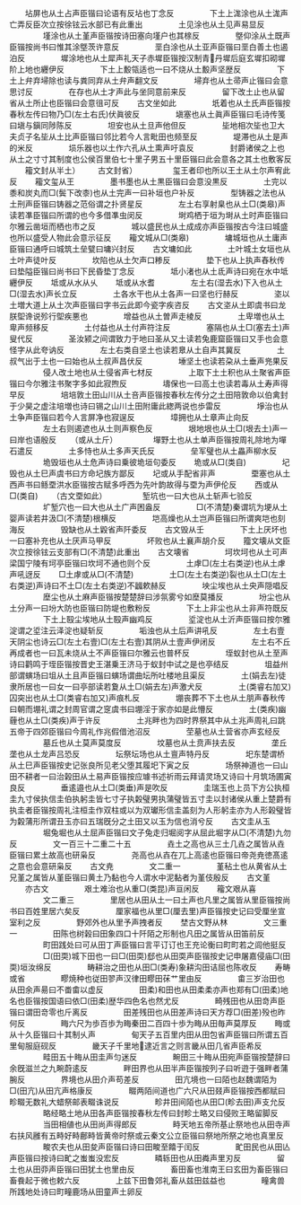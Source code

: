 <!-- { "loadSidebar": true } -->
　　坫屏也从土占声臣锴曰论语有反坫也丁念反
　　
　　下土上浝涂也从土浝声亡弄反臣次立按徐铉云水部已有此重出
　　
　　土见涂也从土见声易显反
　　
　　墐涂也从土堇声臣锴按诗田塞向墐户也其榇反
　　
　　墍仰涂从土既声臣锴按尚书曰惟其涂墍茨许意反
　　
　　垩白涂也从土亚声臣锴曰垩白善土也遏泊反
　　
　　墀涂地也从土犀声礼天子赤墀臣锴按汉制青丹墀后庭玄墀扣砌墀阶上地也纒伊反
　　
　　下土上毄瓴适也一曰不烧从土毄声坚歴反
　　
　　下土上弁弃埽除也读与粪同弃从土弁声翻文反
　　
　　埽弃也从土帚声止锴曰会意思讨反
　　
　　在存也从土才声此与坐同意前来反
　　
　　留下改土止也从留省从土所止也臣锴曰会意徂可反
　　古文坐如此
　　
　　坁着也从土氏声臣锴按春秋左传曰物乃□(左土右氏)伏眞彼反
　　
　　塡塞也从土眞声臣锴曰毛诗传笺曰塡与鎭同陟陈反
　　
　　坦安也从土旦声他但反
　　
　　坒地相次坒也卫大夫贞子名坒从土比声臣锴曰邻比若今人言毗田也频至反
　　
　　堤滞也从土是声的米反
　　
　　埙乐器也以土作六孔从土熏声吁袁反
　　
　　封爵诸侯之上也从土之寸寸其制度也公侯百里伯七十里子男五十里臣锴曰此会意各之其土也敷客反
　　籕文封从半土）
　　古文封省）
　　
　　玺王者印也所以王土从土尔声宥此反
　　籕文玺从王
　　
　　墨书墨也从土黒臣锴曰会意没黒反
　　
　　土完以黍和炭丸而□(鬓下改桼)也从土完声一曰补垣也户补反
　　
　　型铸器之法也从土刑声臣锴曰铸器之范俗谓之扑贤星反
　　
　　左土右享射臬也从土□(类皋)声读若凖臣锴曰所谓的也今多借凖虫闵反
　　
　　埘鸡栖于垣为埘从土时声臣锴曰尔雅云凿垣而栖也市之反
　　
　　城以盛民也从土成成亦声臣锴按古今注曰城盛也所以盛受人物此会意示征反
　　籕文城从□(类皋)
　　
　　墉城垣也从土庸声臣锴曰通呼曰城筑土垒甓曰墉兴封反
　　古文墉如此
　　
　　土叶城土女垣也从土叶声徒叶反
　　
　　坎陷也从土欠声口糁反
　　
　　垫下也从上执声舂秋传曰垫隘臣锴曰尚书曰下民昏垫丁念反
　　
　　坻小渚也从土氐声诗曰宛在水中坻纒伊反
　　坻或从水从乆
　　坻或从水耆
　　
　　左土右(湿去水)下入也从土□(湿去水)声长立反
　　
　　土各水干也从土各声一曰坚也行赫反
　　
　　垐以土増大道上从土次声臣锴曰字书云此即今瓷字疾咨反
　　古文垐从土即虞书曰龙朕堲谗说殄行堲疾悪也
　　
　　增益也从土曽声走棱反
　　
　　土卑増也从土卑声频移反
　　
　　土付益也从土付声符注反
　　
　　塞隔也从土□(塞去土)声叟代反
　　
　　圣汝颍之间谓致力于地曰圣从又土读若兔鹿窟臣锴曰又手也会意怪字从此夸讷反
　　
　　左土右类自坚土也读若臮从土自声其冀反
　　
　　土叔气出于土也一曰始也从土叔声昌伏反
　　
　　埵坚土也读若朶从土垂声兠果反
　　
　　侵人改土地也从土侵省声七材反
　　
　　上取下土土积也从土聚省声臣锴曰今尔雅注书聚字多如此寂煦反
　　
　　壔保也一曰高土也读若毒从土寿声得早反
　　
　　培培敦土田山川从土咅声臣锴按春秋左传分之土田陪敦命以伯禽封于少昊之虚注培増也诗曰锡之山川土田附庸此緫两说也歩雷反
　　
　　埩治也从土争声臣锴曰若今人言屏净也寂逞反
　　
　　墇拥也从土章声止向反
　　
　　左土右则遏遮也从土则声察色反
　　
　　垠地垠也从土□(垠去土)声一曰岸也语殷反
　　（或从土斤）
　　
　　墠野土也从土单声臣锴按周礼除地为墠石遣反
　　
　　土多恃也从土多声天氏反
　　
　　垒军璧也从土畾声柳水反
　　
　　垝毁垣也从土危声诗曰乗彼垝垣句委反
　　垝或从□(类自)
　　
　　圮毁也从土巳声虞书曰方命圮族方鄙反
　　圮或从手配省非声
　　
　　垔塞也从土西声书曰鲧垔洪水臣锴按古赋多呼西为先叶韵故得与垔为声伊伦反
　　西或从□(类自)
　　（古文垔如此）
　　
　　堑坑也一曰大也从土斩声七验反
　　
　　圹堑穴也一曰大也从土广声困盎反
　　
　　□(不清楚)秦谓坑为埂从土婴声读若井汲□(不清楚)根横反
　　
　　垲高燥也从土岂声臣锴曰所谓爽垲也刻海反
　　
　　毁缺也从土毇省声阡委反
　　古文毁从壬
　　
　　下土上厌坏也一曰塞补充也从土厌声马甲反
　　
　　坏败也从土襄声胡介反
　　籀文壊从文臣次立按徐铉云支部有□(不清楚)此重出
　　古文壊省
　　
　　坷坎坷也从土可声梁国宁陵有坷亭臣锴曰坎坷不通也则个反
　　
　　土虖□(左土右类逆)也从土虖声吼迓反
　　□土虖或从□(不清楚)
　　
　　土□(左土右类逆)裂也从土□(左土右类逆)声诗曰不土□(左土右类逆)不疈欶赫反
　　
　　坱尘埃也从土央声隠唱反
　　
　　塺尘也从土麻声臣锴按楚楚辞曰涉氛雾兮如塺莫播反
　　
　　坋尘也从土分声一曰坋大防也臣锴曰防堤也敷粉反
　　
　　下土上非尘也从土非声符既反
　　
　　下土上殹尘埃地从土殹声幽鸡反
　　
　　垽淀也从土沂声臣锴曰按尔雅淀谓之垽注云泽淀也疑斩反
　　
　　垢浊也从土后声讲吼反
　　
　　左土右壹天阴尘也诗云□(左土右壹)□(左土右壹)其阴从土壹声伊闭反
　　
　　左土右不丘再成者也一曰瓦未烧从土不声臣锴曰尔雅云也普杯反
　　
　　垤蚁封也从土至声诗曰鹳鸣于垤臣锴按晋史王湛乗王济马于蚁封中试之是也亭结反
　　
　　坥益州部谓螾场曰坥从土且声臣锴曰螾场谓曲坛所吐楼地且渠反
　　
　　土(娟去左)徒隶所居也一曰女一曰亭部读若夐从土□(娟去左)声激犬反
　　
　　土(类睿右加又)囚突出也从土□(类睿右加又)声痕札反
　　
　　堋丧葬不下土也从土朋声春秋传曰朝而堋礼谓之封周官谓之窆虞书曰堋淫于家亦如是此懵反
　　
　　土(类疾)幽薶也从土□(类疾)声于许反
　　
　　土兆畔也为四时界祭其中从土兆声周礼曰跳五帝于四郊臣锴曰今周礼作兆假借池沼反
　　
　　茔墓也从土营省亦声玄经反
　　
　　墓丘也从土莫声莫度反
　　
　　坟墓也从土贲声扶去反
　　
　　垄丘垄也从土龙声吕恐反
　　
　　坛祭坛场也从土亶声特丹反
　　
　　圯东楚谓桥从土巳声臣锴按史记张良所见老父堕其履圯下寅之反
　　
　　场祭神道也一曰山田不耕者一曰治榖田从土易声臣锴按应璩书述祈雨云拜请灵场又诗曰十月筑场圃寅良反
　　
　　垂逺邉也从土□(类垂)声是吹反
　　
　　圭瑞玉也上员下方公执桓圭九寸侯执信圭伯执躬圭皆七寸子执糓璧男执蒲璧皆五寸圭以封诸侯从重上楚爵有执圭者臣锴按周礼注桓圭作双柱或以为双瓛形信圭盖刻为人形躬圭亦为人形榖璧皆为糓蒲形所谓丑玉亦曰五瑞旣分之土田又以玉为信也消兮反
　　古文圭从玉
　　
　　堀兔堀也从土屈声臣锴曰文子兔走归堀阅字从屈此堀字从□(不清楚)九勿反
　　
　　文一百三十二重二十五
　　
　　垚土之高也从三土几垚之属皆从垚臣锴曰累土故高也研枭反
　　
　　尧高也从壵在兀上高逺也臣锴曰帝尧尭徳髙逺之意也会意研枭反
　　古文尭
　　
　　文二重一
　　
　　堇秥土也从黄省从土兄堇之属皆从堇臣锴曰黄土乃黏也今人谓水中泥黏者为堇伎殷反
　　古文堇
　　亦古文
　　
　　艰土难治也从重□(类昆)声亘闲反
　　籕文艰从喜
　　
　　文二重三
　　
　　里居也从田从土一曰土声也凡里之属皆从里臣锴按尚书曰百姓里居六矣反
　　
　　厘家福也从里□(厘去里)声臣锴按史记曰受厘坐宣室利之反
　　
　　野郊外也从里予声拽者反
　　埜古文野从林
　　
　　文三重一
　　
　　田陈也树榖曰田象四口十阡陌之形制也凡田之属皆从田笛前反
　　
　　町田践处曰可从田丁声臣锴曰言平订订也王充论衡曰町町若之闾他挺反
　　
　　□(田耎)城下田也一曰□(田耎)郄也从田耎声臣锴按史记申屠嘉侵庙□(田耎)垣汝绵反
　　
　　畴耕治之田也从田□(类寿)象耕沟田诘屈也陈收反
　　寿畴或省
　　
　　疁焼种也従田翏声汉律田疁田茠艹里由反
　　
　　畬三岁治田也从田余声昜曰不畨畬以虚反
　　
　　田柔)和田也从田柔柔亦声也郑有□(田柔)地名也臣锴按国语曰依□(田柔)歴华四色名也然尤反
　　
　　畸残田也从田竒声臣锴曰谓田竒零也斤离反
　　
　　田差残田也从田差声诗曰天方荐□(田差)殁也昨何反
　　
　　畮六尺为歩百歩为畮秦田二百四十歩为畮从田毎声莫厚反
　　畮或从十久臣锴曰十其制乆声
　　
　　甸天子五百里内田从田包省声臣锴曰所谓五百里甸服庭砚反
　　
　　畿天子千里地逮近言之则言畿从田几省声臣希反
　　
　　畦田五十畮从田圭声匀迷反
　　
　　畹田三十畮从田宛声臣锴按楚辞曰余旣滋兰之九畹蔚逺反
　　
　　畔田界也从田半声臣锴按列子曰听逰于强畔者蒲腕反
　　
　　界境也从田介声苟差反
　　
　　田亢境也一曰陌也赵魏谓陌为□(田亢)从田亢声格康反
　　
　　畷两陌间道也广六尺从田叕声臣锴按西都赋曰畛畷无数礼大蜡祭邮表畷诛说反
　　
　　畛井田间陌也从田□(畛去田)声支允反
　　
　　略经略土地从田各声臣锴按春秋左传曰封畛土略又曰侵败王略留脚反
　　
　　当田相値也从田尚声得郎反
　　
　　畤天地五帝所基止祭地也从田寺声右扶风雝有五畤好畤鄜畤皆黄帝时祭或云秦文公立臣锴曰祭地所祭之地也真里反
　　
　　畯农夫也从田夋声臣锴曰诗曰田畯至饎于闰反
　　
　　甿田民也从田亾声臣锴曰按诗曰甿之蚩蚩没宏反
　　
　　疄轹田也从田粦声里刃反
　　
　　留土也从田丣声臣锴曰田犹土也里由反
　　
　　畜田畜也淮南王曰玄田为畜臣锴曰畜飬起于微也敕六反
　　
　　上兹下田鲁郊礼畜从兹田兹益也
　　
　　疃禽兽所践地处诗曰町疃鹿场从田童声土卵反
　　

